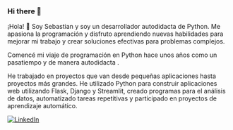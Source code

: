 ### Hi there 👋

¡Hola! 👋 Soy Sebastian y soy un desarrollador autodidacta de Python. Me apasiona la programación y disfruto aprendiendo nuevas habilidades para mejorar mi trabajo y crear soluciones efectivas para problemas complejos.

Comencé mi viaje de programación en Python hace unos años como un pasatiempo y de manera autodidacta .

He trabajado en proyectos que van desde pequeñas aplicaciones hasta proyectos más grandes. He utilizado Python para construir aplicaciones web utilizando Flask, Django y Streamlit, creado programas para el análisis de datos, automatizado tareas repetitivas y  participado en proyectos de aprendizaje automático.

[![LinkedIn](https://img.shields.io/badge/LinkedIn-Brais_Moure-0077B5?style=for-the-badge&logo=linkedin&logoColor=white&labelColor=101010)](https://www.linkedin.com/in/sebastian-rodriguez-9b417830)
